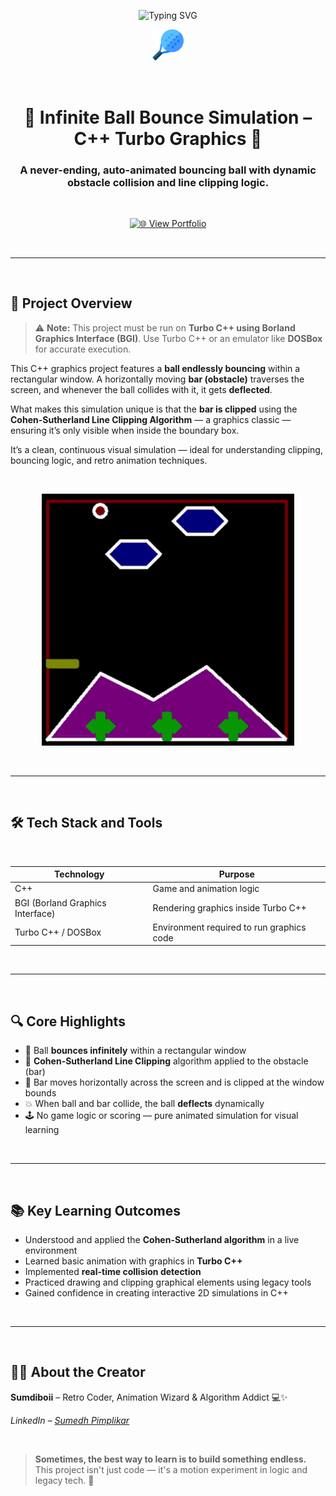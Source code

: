 <!-- TITLE with Animated Typing Effect -->
<p align="center">
  <img src="https://readme-typing-svg.demolab.com?font=Fira+Code&pause=1000&color=BB44FF&center=true&vCenter=true&width=600&lines=Ball+Bounce+Simulation+in+C%2B%2B;Turbo+C%2B%2B+Graphics+%2B+Clipping+Algorithm" alt="Typing SVG" />
</p>

<p align="center">
  <img src="readme-images/paddle-ball.png" width="10%" alt="Ball Logo" />
</p>

<br>

<h1 align="center">🔁 Infinite Ball Bounce Simulation – C++ Turbo Graphics 🔁</h1>
<h3 align="center">A never-ending, auto-animated bouncing ball with dynamic obstacle collision and line clipping logic.</h3>

<br>

<p align="center">
  <a href="https://portfolio-website-c16e.vercel.app/">
    <img src="https://img.shields.io/badge/View%20Portfolio-Live%20Site-blueviolet?style=for-the-badge&logo=vercel" alt="🌐 View Portfolio" />
  </a>
</p>

<br>

---

<br>

## 🚀 Project Overview

> ⚠️ **Note:** This project must be run on **Turbo C++ using Borland Graphics Interface (BGI)**. Use Turbo C++ or an emulator like **DOSBox** for accurate execution.

This C++ graphics project features a **ball endlessly bouncing** within a rectangular window. A horizontally moving **bar (obstacle)** traverses the screen, and whenever the ball collides with it, it gets **deflected**.

What makes this simulation unique is that the **bar is clipped** using the **Cohen-Sutherland Line Clipping Algorithm** — a graphics classic — ensuring it’s only visible when inside the boundary box.

It’s a clean, continuous visual simulation — ideal for understanding clipping, bouncing logic, and retro animation techniques.

<br>

<p align="center">
  
  <img src="readme-images/Media11-ezgif.com-crop.gif" alt="Gameplay Demo" width="80%">
  
</p>

<br>

---

<br>

## 🛠️ Tech Stack and Tools

<br>

<div align="center">

<table>
  <thead>
    <tr>
      <th>Technology</th>
      <th>Purpose</th>
    </tr>
  </thead>
  <tbody>
    <tr>
      <td>C++</td>
      <td>Game and animation logic</td>
    </tr>
    <tr>
      <td>BGI (Borland Graphics Interface)</td>
      <td>Rendering graphics inside Turbo C++</td>
    </tr>
    <tr>
      <td>Turbo C++ / DOSBox</td>
      <td>Environment required to run graphics code</td>
    </tr>
  </tbody>
</table>

</div>

<br>

---

<br>

## 🔍 Core Highlights

- 🔁 Ball **bounces infinitely** within a rectangular window  
- 📏 **Cohen-Sutherland Line Clipping** algorithm applied to the obstacle (bar)  
- 🧱 Bar moves horizontally across the screen and is clipped at the window bounds  
- 💥 When ball and bar collide, the ball **deflects** dynamically  
- 🕹️ No game logic or scoring — pure animated simulation for visual learning  

<br>

---

<br>

## 📚 Key Learning Outcomes

- Understood and applied the **Cohen-Sutherland algorithm** in a live environment  
- Learned basic animation with graphics in **Turbo C++**  
- Implemented **real-time collision detection**  
- Practiced drawing and clipping graphical elements using legacy tools  
- Gained confidence in creating interactive 2D simulations in C++  

<br>

---

<br>

## 👨‍💻 About the Creator

**Sumdiboii** – Retro Coder, Animation Wizard & Algorithm Addict 💻✨  

*LinkedIn – [Sumedh Pimplikar](https://www.linkedin.com/in/sumedh-pimplikar)*

<br>

> **Sometimes, the best way to learn is to build something endless.** This project isn't just code — it's a motion experiment in logic and legacy tech. 🚀

